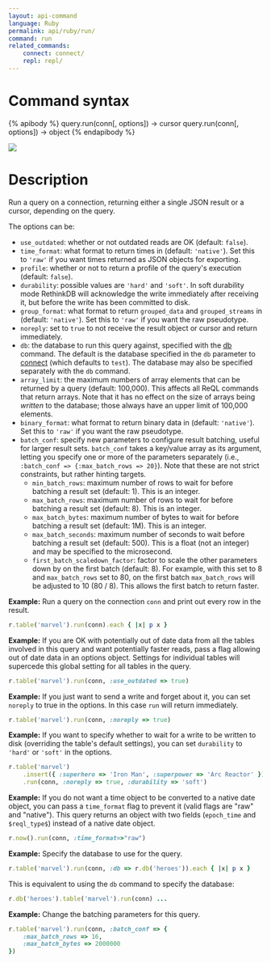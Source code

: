 ```yaml
---
layout: api-command
language: Ruby
permalink: api/ruby/run/
command: run
related_commands:
    connect: connect/
    repl: repl/
---
```


# Command syntax #

{% apibody %}
query.run(conn[, options]) &rarr; cursor
query.run(conn[, options]) &rarr; object
{% endapibody %}

<img src="/assets/images/docs/api_illustrations/run.png" class="api_command_illustration" />

# Description #

Run a query on a connection, returning either a single JSON result or
a cursor, depending on the query.

The options can be:

- `use_outdated`: whether or not outdated reads are OK (default: `false`).
- `time_format`: what format to return times in (default: `'native'`).
  Set this to `'raw'` if you want times returned as JSON objects for exporting.
- `profile`: whether or not to return a profile of the query's
  execution (default: `false`).
- `durability`: possible values are `'hard'` and `'soft'`. In soft durability mode RethinkDB
will acknowledge the write immediately after receiving it, but before the write has
been committed to disk.
- `group_format`: what format to return `grouped_data` and `grouped_streams` in (default: `'native'`).
  Set this to `'raw'` if you want the raw pseudotype.
- `noreply`: set to `true` to not receive the result object or cursor and return immediately.
- `db`: the database to run this query against, specified with the [db](/api/ruby/db/) command. The default is the database specified in the `db` parameter to [connect](/api/ruby/connect/) (which defaults to `test`). The database may also be specified separately with the `db` command.
- `array_limit`: the maximum numbers of array elements that can be returned by a query (default: 100,000). This affects all ReQL commands that return arrays. Note that it has no effect on the size of arrays being _written_ to the database; those always have an upper limit of 100,000 elements.
- `binary_format`: what format to return binary data in (default: `'native'`). Set this to `'raw'` if you want the raw pseudotype.
- `batch_conf`: specify new parameters to configure result batching, useful for larger result sets. `batch_conf` takes a key/value array as its argument, letting you specify one or more of the parameters separately (i.e., `:batch_conf => {:max_batch_rows => 20}`). Note that these are not strict constraints, but rather hinting targets.
    - `min_batch_rows`: maximum number of rows to wait for before batching a result set (default: 1). This is an integer.
    - `max_batch_rows`: maximum number of rows to wait for before batching a result set (default: 8). This is an integer.
    - `max_batch_bytes`: maximum number of bytes to wait for before batching a result set (default: 1M). This is an integer.
    - `max_batch_seconds`: maximum number of seconds to wait before batching a result set (default: 500). This is a float (not an integer) and may be specified to the microsecond.
    - `first_batch_scaledown_factor`: factor to scale the other parameters down by on the first batch (default: 8). For example, with this set to 8 and `max_batch_rows` set to 80, on the first batch `max_batch_rows` will be adjusted to 10 (80 / 8). This allows the first batch to return faster.


__Example:__ Run a query on the connection `conn` and print out every
row in the result.

```rb
r.table('marvel').run(conn).each { |x| p x }
```

__Example:__ If you are OK with potentially out of date data from all
the tables involved in this query and want potentially faster reads,
pass a flag allowing out of date data in an options object. Settings
for individual tables will supercede this global setting for all
tables in the query.

```rb
r.table('marvel').run(conn, :use_outdated => true)
```


__Example:__ If you just want to send a write and forget about it, you
can set `noreply` to true in the options. In this case `run` will
return immediately.


```rb
r.table('marvel').run(conn, :noreply => true)
```


__Example:__ If you want to specify whether to wait for a write to be
written to disk (overriding the table's default settings), you can set
`durability` to `'hard'` or `'soft'` in the options.

```rb
r.table('marvel')
    .insert({ :superhero => 'Iron Man', :superpower => 'Arc Reactor' })
    .run(conn, :noreply => true, :durability => 'soft')
```

__Example:__ If you do not want a time object to be converted to a
native date object, you can pass a `time_format` flag to prevent it
(valid flags are "raw" and "native").  This query returns an object
with two fields (`epoch_time` and `$reql_type$`) instead of a native date
object.

```rb
r.now().run(conn, :time_format=>"raw")
```
__Example:__ Specify the database to use for the query.

```rb
r.table('marvel').run(conn, :db => r.db('heroes')).each { |x| p x }
```


This is equivalent to using the `db` command to specify the database:

```rb
r.db('heroes').table('marvel').run(conn) ...
```

__Example:__ Change the batching parameters for this query.

```rb
r.table('marvel').run(conn, :batch_conf => {
    :max_batch_rows => 16,
    :max_batch_bytes => 2000000
})
```
